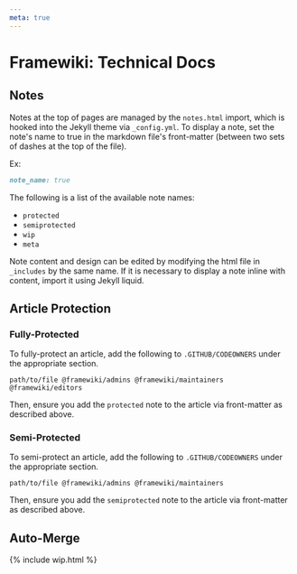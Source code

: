 ```yaml
---
meta: true
---
```

# Framewiki: Technical Docs
## Notes
Notes at the top of pages are managed by the `notes.html` import, which is hooked into the Jekyll theme via `_config.yml`. To display a note, set the note's name to true in the markdown file's front-matter (between two sets of  dashes at the top of the file). 

Ex:
```md
note_name: true
```

The following is a list of the available note names:
- `protected`
- `semiprotected`
- `wip`
- `meta`

Note content and design can be edited by modifying the html file in `_includes` by the same name. If it is necessary to display a note inline with content, import it using Jekyll liquid.

## Article Protection
### Fully-Protected
To fully-protect an article, add the following to `.GITHUB/CODEOWNERS` under the appropriate section.
```
path/to/file @framewiki/admins @framewiki/maintainers @framewiki/editors
```

Then, ensure you add the `protected` note to the article via front-matter as described above.

### Semi-Protected
To semi-protect an article, add the following to `.GITHUB/CODEOWNERS` under the appropriate section.
```
path/to/file @framewiki/admins @framewiki/maintainers
```

Then, ensure you add the `semiprotected` note to the article via front-matter as described above.

## Auto-Merge
{% include wip.html %}